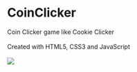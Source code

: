 # CoinClicker
Coin Clicker game like Cookie Clicker <br><br>
Created with HTML5, CSS3 and JavaScript <br><br>
<img src="https://i.imgur.com/hGMLQRJ.jpg"/>

